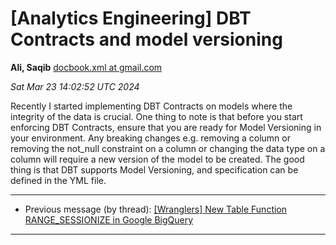 








[Analytics Engineering] DBT Contracts and model versioning
==========================================================


**Ali, Saqib**
[docbook.xml at gmail.com](mailto:wranglers%40analyticsengineering.net?Subject=Re%3A%20%5BWranglers%5D%20DBT%20Contracts%20and%20model%20versioning&In-Reply-To=%3CCABDm0O9C5MgFn_-eFhrs7qjd2%2B%3Dy_wQ9wZz72gL1mDu-vZ2cmw%40mail.gmail.com%3E "[Wranglers] DBT Contracts and model versioning")   

*Sat Mar 23 14:02:52 UTC 2024*  

Recently I started implementing DBT Contracts on models where the integrity
of the data is crucial. One thing to note is that before you start
enforcing DBT Contracts, ensure that you are ready for Model Versioning in
your environment. Any breaking changes e.g. removing a column or removing
the not\_null constraint on a column or changing the data type on a column
will require a new version of the model to be created. The good thing is
that DBT supports Model Versioning, and specification can be defined in the
YML file.
  
  




---


* Previous message (by thread): [[Wranglers] New Table Function RANGE\_SESSIONIZE in Google BigQuery](000023.html)




---


  





